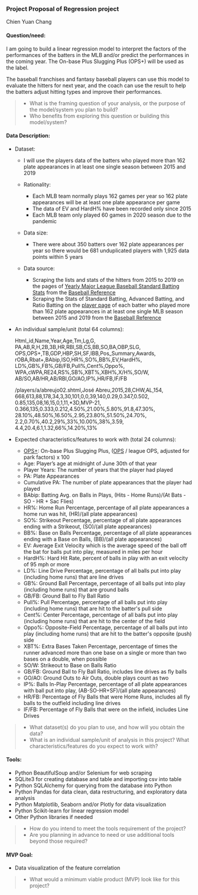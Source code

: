 ### Project Proposal of Regression project
Chien Yuan Chang
#### Question/need:
I am going to build a linear regression model to interpret the factors of the performances of the batters in the MLB and/or predict the performances in the coming year. The On-base Plus Slugging Plus (OPS+) will be used as the label.

The baseball franchises and fantasy baseball players can use this model to evaluate the hitters for next year, and the coach can use the result to help the batters adjust hitting types and improve their performances.

>* What is the framing question of your analysis, or the purpose of the model/system you plan to build? 
>* Who benefits from exploring this question or building this model/system?

#### Data Description:
* Dataset: 
  * I will use the players data of the batters who played more than 162 plate appearances in at least one single season between 2015 and 2019
 
  * Rationality: 
      *  Each MLB team normally plays 162 games per year so 162 plate appearances will be at least one plate appearance per game
      *  The data of EV and HardH% have been recorded only since 2015
      *  Each MLB team only played 60 games in 2020 season due to the pandemic
  * Data size: 
      * There were about 350 batters over 162 plate appearances per year so there would be 681 unduplicated players with 1,925 data points within 5 years
  * Data source:
      * Scraping the lists and stats of the hitters from 2015 to 2019 on the pages of [Yearly Major League Baseball Standard Batting Stats](https://www.baseball-reference.com/leagues/majors/2019-standard-batting.shtml) from the [Baseball Reference](https://www.baseball-reference.com/) 
      * Scraping the Stats of Standard Batting, Advanced Batting, and Ratio Batting on the [player page](https://www.baseball-reference.com/players/) of each batter who played more than 162 plate appearances in at least one single MLB season between 2015 and 2019 from the [Baseball Reference](https://www.baseball-reference.com/) 
 
* An individual sample/unit (total 64 columns):

	Html\_id,Name,Year,Age,Tm,Lg,G,  
	PA,AB,R,H,2B,3B,HR,RBI,SB,CS,BB,SO,BA,OBP,SLG,  
	OPS,OPS+,TB,GDP,HBP,SH,SF,IBB,Pos\_Summary,Awards,  
	rOBA,Rbat+,BAbip,ISO,HR%,SO%,BB%,EV,HardH%,  
	LD%,GB%,FB%,GB/FB,Pull%,Cent%,Oppo%,  
	WPA,cWPA,RE24,RS%,SB%,XBT%,XBH%,X/H%,SO/W,  
	AB/SO,AB/HR,AB/RBI,GO/AO,IP%,HR/FB,IF/FB
	
	/players/a/abreujo02.shtml,José Abreu,2015,28,CHW,AL,154,  
	668,613,88,178,34,3,30,101,0,0,39,140,0.29,0.347,0.502,  
	0.85,135,08,16,15,0,1,11,*3D,MVP-21,  
	0.366,135,0.333,0.212,4.50%,21.00%,5.80%,91.8,47.30%,  
	28.10%,48.50%,16.50%,2.95,23.80%,51.50%,24.70%,  
	2.2,0.70%,40.2,29%,33%,10.00%,38%,3.59,  
	4.4,20.4,6.1,1.32,66%,14.20%,13% 

* Expected characteristics/features to work with (total 24 columns):
  * [OPS+](https://www.mlb.com/glossary/advanced-stats/on-base-plus-slugging-plus): On-base Plus Slugging Plus, ([OPS](https://www.mlb.com/glossary/standard-stats/on-base-plus-slugging) / league OPS, adjusted for park factors) x 100
  * Age: Player’s age at midnight of June 30th of that year
  * Player Years: The number of years that the player had played 
  * PA: Plate Appearances
  * Cumulative PA: The number of plate appearances that the player had played
  * BAbip: Batting Avg. on Balls in Plays, (Hits - Home Runs)/(At Bats - SO - HR + Sac Flies)
  * HR%: Home Run Percentage, percentage of all plate appearances a home run was hit, (HR)/(all plate appearances)
  * SO%: Strikeout Percentage, percentage of all plate appearances ending with a Strikeout, (SO)/(all plate appearances)
  * BB%: Base on Balls Percentage, percentage of all plate appearances ending with a Base on Balls, (BB)/(all plate appearances)
  * EV: Average Exit Velocity which is the average speed of the ball off the bat for balls put into play, measured in miles per hour
  * HardH%: Hard Hit Rate, percent of balls in play with an exit velocity of 95 mph or more
  * LD%: Line Drive Percentage, percentage of all balls put into play (including home runs) that are line drives
  * GB%: Ground Ball Percentage, percentage of all balls put into play (including home runs) that are ground balls
  * GB/FB: Ground Ball to Fly Ball Ratio
  * Pull%: Pull Percentage, percentage of all balls put into play (including home runs) that are hit to the batter's pull side
  * Cent%: Center Percentage, percentage of all balls put into play (including home runs) that are hit to the center of the field
  * Oppo%: Opposite-Field Percentage, percentage of all balls put into play (including home runs) that are hit to the batter's opposite (push) side
  * XBT%: Extra Bases Taken Percentage, percentage of times the runner advanced more than one base on a single or more than two bases on a double, when possible
  * SO/W: Strikeout to Base on Balls Ratio
  * GB/FB: Ground Ball to Fly Ball Ratio, includes line drives as fly balls
  * GO/AO: Ground Outs to Air Outs, double plays count as two
  * IP%: Balls In-Play Percentage, percentage of all plate appearances with ball put into play, (AB-SO-HR+SF)/(all plate appearances)
  * HR/FB: Percentage of Fly Balls that were Home Runs, includes all fly balls to the outfield including line drives
  * IF/FB: Percentage of Fly Balls that were on the infield, includes Line Drives


>* What dataset(s) do you plan to use, and how will you obtain the data?
>* What is an individual sample/unit of analysis in this project? What characteristics/features do you expect to work with?

#### Tools:
* Python BeautifulSoup and/or Selenium for web scraping
* SQLite3 for creating database and table and importing csv into table
* Python SQLAlchemy for querying from the database into Python
* Python Pandas for data clean, data restructuring, and exploratory data analysis
* Python Matplotlib, Seaborn and/or Plotly for data visualization
* Python Scikit-learn for linear regression model
* Other Python libraries if needed

>* How do you intend to meet the tools requirement of the project? 
>* Are you planning in advance to need or use additional tools beyond those required?

#### MVP Goal:
* Data visualization of the feature correlation

>* What would a minimum viable product (MVP) look like for this project?